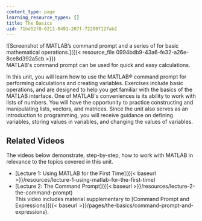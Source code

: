 ```yaml
---
content_type: page
learning_resource_types: []
title: The Basics
uid: 71bd52f8-0211-8491-207f-722087127ab2
---
```


![Screenshot of MATLAB’s command prompt and a series of for basic mathematical operations.]({{< resource_file 0994bdb9-43a6-fe32-a26e-8ce8d392a5cb >}})  
MATLAB's command prompt can be used for quick and easy calculations.

In this unit, you will learn how to use the MATLAB® command prompt for performing calculations and creating variables. Exercises include basic operations, and are designed to help you get familiar with the basics of the MATLAB interface. One of MATLAB's conveniences is its ability to work with lists of numbers. You will have the opportunity to practice constructing and manipulating lists, vectors, and matrices. Since the unit also serves as an introduction to programming, you will receive guidance on defining variables, storing values in variables, and changing the values of variables.

Related Videos
--------------

The videos below demonstrate, step-by-step, how to work with MATLAB in relevance to the topics covered in this unit.

*   [Lecture 1: Using MATLAB for the First Time]({{< baseurl >}}/resources/lecture-1-using-matlab-for-the-first-time)
*   [Lecture 2: The Command Prompt]({{< baseurl >}}/resources/lecture-2-the-command-prompt)  
    This video includes material supplementary to [Command Prompt and Expressions]({{< baseurl >}}/pages/the-basics/command-prompt-and-expressions).